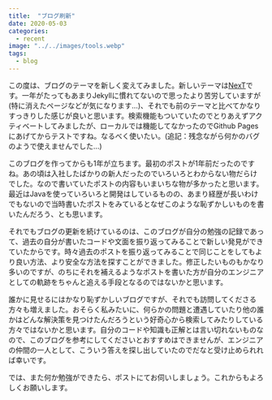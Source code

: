 ```yaml
---
title:  "ブログ刷新"
date: 2020-05-03
categories: 
  - recent
image: "../../images/tools.webp"
tags:
  - blog
---
```


この度は、ブログのテーマを新しく変えてみました。新しいテーマは[NexT](https://github.com/Simpleyyt/jekyll-theme-next)です。一年がたってもあまりJekyllに慣れてないので思ったより苦労していますが(特に消えたページなどが気になります…)、それでも前のテーマと比べてかなりすっきりした感じが良いと思います。検索機能もついていたのでとりあえずアクティベートしてみましたが、ローカルでは機能してなかったのでGithub Pagesにあげてからテストですね。なるべく使いたい。(追記：残念ながら何かのバグのようで使えませんでした…)

このブログを作ってからも1年が立ちます。最初のポストが1年前だったのですね。あの頃は入社したばかりの新人だったのでいろいろとわからない物だらけでした。なので書いていたポストの内容もいまいちな物が多かったと思います。最近はJavaを使っていろいろと開発はしているものの、あまり経歴が長いわけでもないので当時書いたポストをみているとなぜこのような恥ずかしいものを書いたんだろう、とも思います。

それでもブログの更新を続けているのは、このブログが自分の勉強の記録であって、過去の自分が書いたコードや文面を振り返ってみることで新しい発見ができていたからです。時々過去のポストを振り返ってみることで同じことをしてもより良い方法、より安全な方法を探すことができました。修正したいものもかなり多いのですが、のちにそれを補えるようなポストを書いた方が自分のエンジニアとしての軌跡をちゃんと追える手段となるのではないかと思います。

誰かに見せるにはかなり恥ずかしいブログですが、それでも訪問してくださる方々も増えました。おそらく私みたいに、何らかの問題と遭遇していたり他の誰かはどんな解決策を見つけたんだろうという好奇心から検索してみたりしている方々ではないかと思います。自分のコードや知識も正解とは言い切れないものなので、このブログを参考にしてくださいとおすすめはできませんが、エンジニアの仲間の一人として、こういう答えを探し出していたのでだなと受け止められれば幸いです。

では、また何か勉強ができたら、ポストにてお伺いしましょう。これからもよろしくお願いします。
